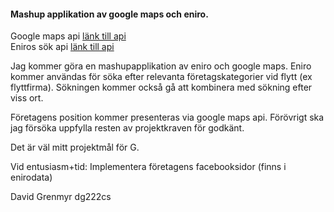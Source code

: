#### Mashup applikation av google maps och eniro.
Google maps api [länk till api](https://developers.google.com/maps/documentation/javascript/tutorial)  
Eniros sök api [länk till api](http://api.eniro.com/)



Jag kommer göra en mashupapplikation av eniro och google maps.
Eniro kommer användas för söka efter relevanta företagskategorier vid flytt (ex flyttfirma). 
Sökningen kommer också gå att kombinera med sökning efter viss ort.

Företagens position kommer presenteras via google maps api. 
Förövrigt ska jag försöka uppfylla resten av projektkraven för godkänt.

Det är väl mitt projektmål för G. 

Vid entusiasm+tid:
Implementera företagens facebooksidor (finns i enirodata)

David Grenmyr dg222cs
